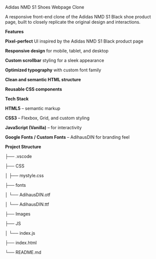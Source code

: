 Adidas NMD S1 Shoes Webpage Clone


A responsive front-end clone of the Adidas NMD S1 Black shoe product page, built to closely replicate the original design and interactions.



**Features**

**Pixel-perfect** UI inspired by the Adidas NMD S1 Black product page

**Responsive design** for mobile, tablet, and desktop

**Custom scrollbar** styling for a sleek appearance

**Optimized typography** with custom font family

**Clean and semantic HTML structure**

**Reusable CSS components**


**Tech Stack**

**HTML5** – semantic markup

**CSS3** – Flexbox, Grid, and custom styling

**JavaScript (Vanilla)** – for interactivity

**Google Fonts / Custom Fonts** – AdihausDIN for branding feel


**Project Structure**

├── .vscode       

├── CSS 

│   ├── mystyle.css

├── fonts         

│   └── AdihausDIN.otf

│   └── AdihausDIN.ttf

├── Images 

├── JS

│   └── index.js

├── index.html

└── README.md
